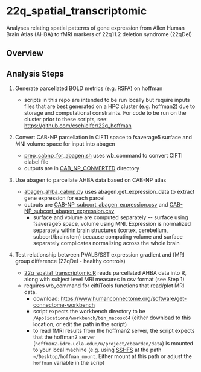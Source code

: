# 22q_spatial_transcriptomic
Analyses relating spatial patterns of gene expression from Allen Human Brain Atlas (AHBA) to fMRI markers of 22q11.2 deletion syndrome (22qDel)

## Overview

## Analysis Steps
1. Generate parcellated BOLD metrics (e.g. RSFA) on hoffman
    * scripts in this repo are intended to be run locally but require inputs files that are best generated on a HPC cluster (e.g. hoffman2) due to storage and computational constraints. For code to be run on the cluster prior to these scripts, see: https://github.com/cschleifer/22q_hoffman 


2. Convert CAB-NP parcellation in CIFTI space to fsaverage5 surface and MNI volume space for input into abagen
    * [prep_cabnp_for_abagen.sh](prep_cabnp_for_abagen.sh) uses wb_command to convert CIFTI dlabel file 
    * outputs are in [CAB_NP_CONVERTED](CAB-NP/CAB_NP_converted) directory


3. Use abagen to parcellate AHBA data based on CAB-NP atlas
    * [abagen_ahba_cabnp.py](abagen_ahba_cabnp.py) uses abagen.get_expression_data to extract gene expression for each parcel
    * outputs are [CAB-NP_subcort_abagen_expression.csv](CAB-NP_surface_abagen_expression.csv) and [CAB-NP_subcort_abagen_expression.csv](CAB-NP_subcort_abagen_expression.csv)
      * surface and volume are computed separately -- surface using fsaverage5 space, volume using MNI. Expression is normalized separately within brain structures (cortex, cerebellum, subcort/brainstem) because computing volume and surface separately complicates normalizing across the whole brain 


4. Test relationship between PVALB/SST expression gradient and fMRI group difference (22qDel - healthy controls)
    * [22q_spatial_transcriptomic.R](22q_spatial_transcriptomic.R) reads parcellated AHBA data into R, along with subject level MRI measures in csv format (see Step 1)
    * requires wb_command for ciftiTools functions that read/plot MRI data. 
      * download: https://www.humanconnectome.org/software/get-connectome-workbench
      * script expects the workbench directory to be `/Applications/workbench/bin_macosx64` (either download to this location, or edit the path in the script)
      * to read fMRI results from the hoffman2 server, the script expects that the hoffman2 server (`hoffman2.idre.ucla.edu:/u/project/cbearden/data`) is mounted to your local machine (e.g. using [SSHFS](https://osxfuse.github.io/) at the path `~/Desktop/hoffman_mount`. Either mount at this path or adjust the `hoffman` variable in the script
 
